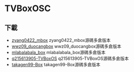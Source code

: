 # TVBoxOSC




## 下載

- [zyang0422_mbox](https://github.com/wwz09/TVBoxOS/releases/tag/zyang0422_mbox)         zyang0422_mbox源碼多倉版本
- [wwz09_duocangbox](https://github.com/wwz09/TVBoxOS/releases/tag/wwz09_duocangbox)     wwz09_duocangbox源碼多倉版本
- [mlabalabala_box](https://github.com/wwz09/TVBoxOS/releases/tag/mlabalabala_box)       mlabalabala_box源碼多倉版本
- [q215613905-TVBoxOS](https://github.com/wwz09/TVBoxOS/releases/tag/q215613905-TVBoxOS) q215613905-TVBoxOS源碼多倉版本
- [takagen99-Box](https://github.com/wwz09/TVBoxOS/releases/tag/takagen99-Box)           takagen99-Box源碼多倉版本
